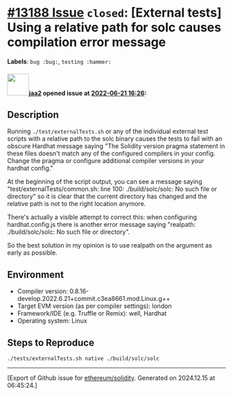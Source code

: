 # [\#13188 Issue](https://github.com/ethereum/solidity/issues/13188) `closed`: [External tests] Using a relative path for solc causes compilation error message
**Labels**: `bug :bug:`, `testing :hammer:`


#### <img src="https://avatars.githubusercontent.com/u/43010335?v=4" width="50">[jaa2](https://github.com/jaa2) opened issue at [2022-06-21 16:26](https://github.com/ethereum/solidity/issues/13188):



## Description

Running `./test/externalTests.sh` or any of the individual external test scripts with a relative path to the solc binary causes the tests to fail with an obscure Hardhat message saying "The Solidity version pragma statement in these files doesn't match any of the configured compilers in your config. Change the pragma or configure additional compiler versions in your hardhat config."

At the beginning of the script output, you can see a message saying "test/externalTests/common.sh: line 100: ./build/solc/solc: No such file or directory" so it is clear that the current directory has changed and the relative path is not to the right location anymore.

There's actually a visible attempt to correct this: when configuring hardhat.config.js there is another error message saying "realpath: ./build/solc/solc: No such file or directory".

So the best solution in my opinion is to use realpath on the argument as early as possible.

## Environment

- Compiler version: 0.8.16-develop.2022.6.21+commit.c3ea8661.mod.Linux.g++
- Target EVM version (as per compiler settings): london
- Framework/IDE (e.g. Truffle or Remix): well, Hardhat
- Operating system: Linux

## Steps to Reproduce

`./tests/externalTests.sh native ./build/solc/solc`





-------------------------------------------------------------------------------



[Export of Github issue for [ethereum/solidity](https://github.com/ethereum/solidity). Generated on 2024.12.15 at 06:45:24.]
